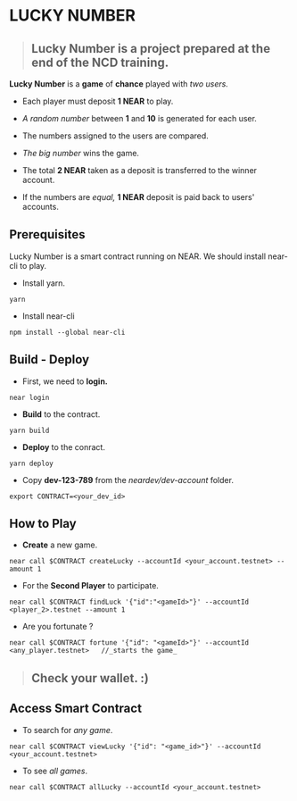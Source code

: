 # LUCKY NUMBER

> ## Lucky Number is a project prepared at the end of the NCD training.


**Lucky Number** is a **game** of **chance** played with _two users._

- Each player must deposit **1 NEAR** to play.

- _A random number_ between **1** and **10** is generated for each user.

- The numbers assigned to the users are compared.

- _The big number_ wins the game.

- The total **2 NEAR** taken as a deposit is transferred to the winner account.

- If the numbers are _equal,_ **1 NEAR** deposit is paid back to users' accounts.

## Prerequisites

Lucky Number is a smart contract running on NEAR. We should install near-cli to play.

- Install yarn.
```
yarn
```

- Install near-cli
```
npm install --global near-cli
```

## Build - Deploy

- First, we need to **login.**
```
near login
```

- **Build** to the contract.
```
yarn build 
```

- **Deploy** to the conract.
```
yarn deploy
```

- Copy **dev-123-789** from the _neardev/dev-account_ folder.
```
export CONTRACT=<your_dev_id>
```

## How to Play

- **Create** a new game.
```
near call $CONTRACT createLucky --accountId <your_account.testnet> --amount 1
```

- For the **Second Player** to participate.
```
near call $CONTRACT findLuck '{"id":"<gameId>"}' --accountId <player_2>.testnet --amount 1
```

- Are you fortunate ?
```
near call $CONTRACT fortune '{"id": "<gameId>"}' --accountId <any_player.testnet>   //_starts the game_
```
> ## **Check your wallet. :)**


## Access Smart Contract

- To search for _any game_.
```
near call $CONTRACT viewLucky '{"id": "<game_id>"}' --accountId <your_account.testnet>
```

- To see _all games_.
```
near call $CONTRACT allLucky --accountId <your_account.testnet>
```

